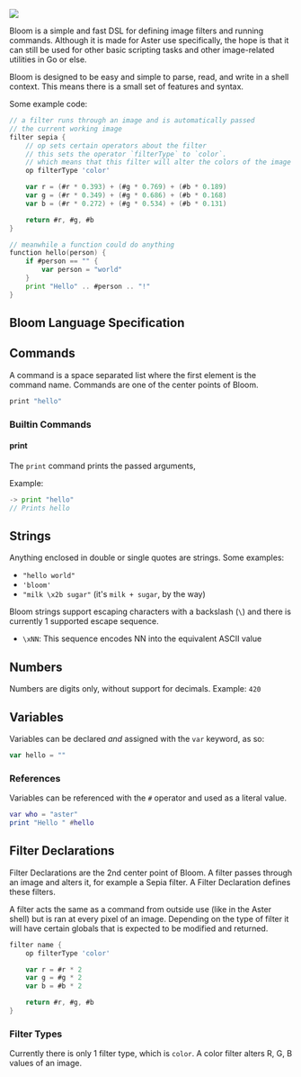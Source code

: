 ![](https://safe.kashima.moe/24bk9ki9km3v.png)

Bloom is a simple and fast DSL for defining image filters and running
commands. Although it is made for Aster use specifically, the hope is
that it can still be used for other basic scripting tasks and other
image-related utilities in Go or else.

Bloom is designed to be easy and simple to parse, read, and write
in a shell context. This means there is a small set of features and
syntax.

Some example code:  
```go
// a filter runs through an image and is automatically passed
// the current working image
filter sepia {
	// op sets certain operators about the filter
	// this sets the operator `filterType` to `color`.
	// which means that this filter will alter the colors of the image
	op filterType 'color'

	var r = (#r * 0.393) + (#g * 0.769) + (#b * 0.189)
	var g = (#r * 0.349) + (#g * 0.686) + (#b * 0.168)
	var b = (#r * 0.272) + (#g * 0.534) + (#b * 0.131)

	return #r, #g, #b
}

// meanwhile a function could do anything
function hello(person) {
	if #person == "" {
		var person = "world"
	}
	print "Hello" .. #person .. "!"
}
```

## Bloom Language Specification
## Commands
A command is a space separated list where the first element is the
command name. Commands are one of the center points of Bloom.

```sh
print "hello"
```

### Builtin Commands
#### print
The `print` command prints the passed arguments,

Example:
```go
-> print "hello"
// Prints hello
```

## Strings
Anything enclosed in double or single quotes are strings.
Some examples:
- `"hello world"`
- `'bloom'`
- `"milk \x2b sugar"` (it's `milk + sugar`, by the way)

Bloom strings support escaping characters with a backslash (`\`)
and there is currently 1 supported escape sequence.

- `\xNN`: This sequence encodes NN into the equivalent ASCII
value

## Numbers
Numbers are digits only, without support for decimals.
Example: `420`

## Variables
Variables can be declared *and* assigned with the `var` keyword,
as so:
```go
var hello = ""
```

### References
Variables can be referenced with the `#` operator and used as a literal
value.

```lua
var who = "aster"
print "Hello " #hello
```

## Filter Declarations
Filter Declarations are the 2nd center point of Bloom. A filter passes
through an image and alters it, for example a Sepia filter. A Filter
Declaration defines these filters.

A filter acts the same as a command from outside use (like in the Aster
shell) but is ran at every pixel of an image. Depending on the type
of filter it will have certain globals that is expected to be modified
and returned.

```go
filter name {
	op filterType 'color'

	var r = #r * 2
	var g = #g * 2
	var b = #b * 2

	return #r, #g, #b
}
```

### Filter Types
Currently there is only 1 filter type, which is `color`.
A color filter alters R, G, B values of an image.
